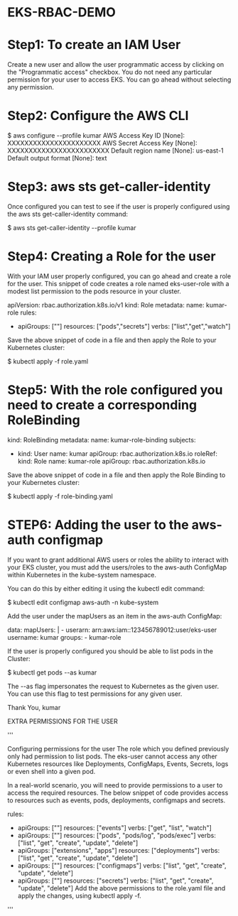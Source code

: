 # EKS-RBAC-DEMO



Step1: To create an IAM User
============================

Create a new user and allow the user programmatic access by clicking on the "Programmatic access"
checkbox. You do not need any particular permission for your user to access EKS. 
You can go ahead without selecting any permission.

Step2:  Configure the AWS CLI
=============================

$ aws configure --profile kumar
AWS Access Key ID [None]: XXXXXXXXXXXXXXXXXXXXXX
AWS Secret Access Key [None]: XXXXXXXXXXXXXXXXXXXXXXXX
Default region name [None]: us-east-1
Default output format [None]: text

Step3:  aws sts get-caller-identity
====================================

Once configured you can test to see if the user is properly configured using the
aws sts get-caller-identity command:

$ aws sts get-caller-identity --profile kumar


Step4: Creating a Role for the user
====================================
With your IAM user properly configured, you can go ahead and create a role for the user.
This snippet of code creates a role named eks-user-role with a modest list permission to the pods 
resource in your cluster.

apiVersion: rbac.authorization.k8s.io/v1
kind: Role
metadata:
  name: kumar-role
rules:
- apiGroups: [""]
  resources: ["pods","secrets"]
  verbs: ["list","get","watch"]


Save the above snippet of code in a file and then apply the Role to your Kubernetes cluster:

$ kubectl apply -f role.yaml



Step5:  With the role configured you need to create a corresponding RoleBinding
================================================================================


kind: RoleBinding
metadata:
  name: kumar-role-binding
subjects:
- kind: User
  name: kumar
  apiGroup: rbac.authorization.k8s.io
roleRef:
  kind: Role
  name: kumar-role
  apiGroup: rbac.authorization.k8s.io


Save the above snippet of code in a file and then apply the Role Binding to your Kubernetes cluster:

$ kubectl apply -f role-binding.yaml


STEP6:  Adding the user to the aws-auth configmap
==================================================
If you want to grant additional AWS users or roles the ability to interact with your EKS cluster, 
you must add the users/roles to the aws-auth ConfigMap within Kubernetes in the kube-system namespace.

You can do this by either editing it using the kubectl edit command:


$ kubectl edit configmap aws-auth -n kube-system


Add the user under the mapUsers as an item in the aws-auth ConfigMap:

data:
  mapUsers: |
    - userarn: arn:aws:iam::123456789012:user/eks-user
      username: kumar
      groups:
      - kumar-role


If the user is properly configured you should be able to list pods in the Cluster:

$ kubectl get pods --as kumar

The --as flag impersonates the request to Kubernetes as the given user. You can use this flag to test permissions for any given user.


Thank You,
kumar
























EXTRA PERMISSIONS FOR THE USER

'''

Configuring permissions for the user
The role which you defined previously only had permission to list pods. The eks-user cannot access any other Kubernetes resources like Deployments, ConfigMaps, Events, Secrets, logs or even shell into a given pod.

In a real-world scenario, you will need to provide permissions to a user to access the required resources. The below snippet of code provides access to resources such as events, pods, deployments, configmaps and secrets.

rules:
- apiGroups: [""]
  resources: ["events"]
  verbs: ["get", "list", "watch"]
- apiGroups: [""]
  resources: ["pods", "pods/log", "pods/exec"]
  verbs: ["list", "get", "create", "update", "delete"]
- apiGroups: ["extensions", "apps"]
  resources: ["deployments"]
  verbs: ["list", "get", "create", "update", "delete"]
- apiGroups: [""]
  resources: ["configmaps"]
  verbs: ["list", "get", "create", "update", "delete"]
- apiGroups: [""]
  resources: ["secrets"]
  verbs: ["list", "get", "create", "update", "delete"]
Add the above permissions to the role.yaml file and apply the changes, using kubectl apply -f.

'''


















